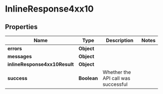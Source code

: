 # InlineResponse4xx10

## Properties
Name | Type | Description | Notes
------------ | ------------- | ------------- | -------------
**errors** | **Object** |  | 
**messages** | **Object** |  | 
**inlineResponse4xx10Result** | **Object** |  | 
**success** | **Boolean** | Whether the API call was successful | 
